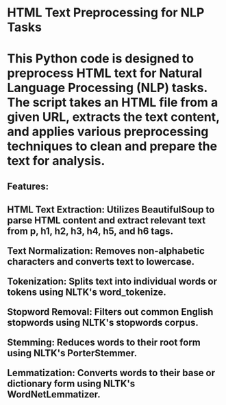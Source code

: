 <h1>HTML Text Preprocessing for NLP Tasks<h1>
This Python code is designed to preprocess HTML text for Natural Language Processing (NLP) tasks. The script takes an HTML file from a given URL, extracts the text content, and applies various preprocessing techniques to clean and prepare the text for analysis.

<h2>Features:<h2>
<p>HTML Text Extraction: Utilizes BeautifulSoup to parse HTML content and extract relevant text from p, h1, h2, h3, h4, h5, and h6 tags.<p>
<p>Text Normalization: Removes non-alphabetic characters and converts text to lowercase.<p>
<p>Tokenization: Splits text into individual words or tokens using NLTK's word_tokenize.<p>
<p>Stopword Removal: Filters out common English stopwords using NLTK's stopwords corpus.<p>
<p>Stemming: Reduces words to their root form using NLTK's PorterStemmer.<p>
<p>Lemmatization: Converts words to their base or dictionary form using NLTK's WordNetLemmatizer.<p>
